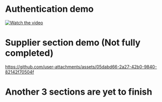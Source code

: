 # Authentication demo

[![Watch the video](https://github.com/user-attachments/assets/3250f2fd-25f3-4e5d-a7d6-513c6ffa2cb8)](https://youtube.com/shorts/7cn1le6hliM?feature=share)

# Supplier section demo (Not fully completed)

https://github.com/user-attachments/assets/05dabd66-2a27-42b0-9840-82142f70504f

# Another 3 sections are yet to finish
